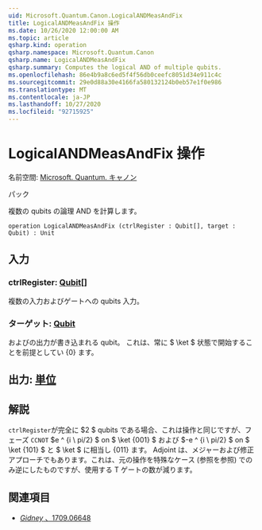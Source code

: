 ```yaml
---
uid: Microsoft.Quantum.Canon.LogicalANDMeasAndFix
title: LogicalANDMeasAndFix 操作
ms.date: 10/26/2020 12:00:00 AM
ms.topic: article
qsharp.kind: operation
qsharp.namespace: Microsoft.Quantum.Canon
qsharp.name: LogicalANDMeasAndFix
qsharp.summary: Computes the logical AND of multiple qubits.
ms.openlocfilehash: 86e4b9a8c6ed5f4f56db0ceefc8051d34e911c4c
ms.sourcegitcommit: 29e0d88a30e4166fa580132124b0eb57e1f0e986
ms.translationtype: MT
ms.contentlocale: ja-JP
ms.lasthandoff: 10/27/2020
ms.locfileid: "92715925"
---
```

# <a name="logicalandmeasandfix-operation"></a>LogicalANDMeasAndFix 操作

名前空間: [Microsoft. Quantum. キャノン](xref:Microsoft.Quantum.Canon)

パック [](https://nuget.org/packages/)


複数の qubits の論理 AND を計算します。

```qsharp
operation LogicalANDMeasAndFix (ctrlRegister : Qubit[], target : Qubit) : Unit
```


## <a name="input"></a>入力

### <a name="ctrlregister--qubit"></a>ctrlRegister: [Qubit](xref:microsoft.quantum.lang-ref.qubit)[]

複数の入力およびゲートへの qubits 入力。


### <a name="target--qubit"></a>ターゲット: [Qubit](xref:microsoft.quantum.lang-ref.qubit)

およびの出力が書き込まれる qubit。 これは、常に $ \ket $ 状態で開始することを前提としてい {0} ます。



## <a name="output--unit"></a>出力: [単位](xref:microsoft.quantum.lang-ref.unit)



## <a name="remarks"></a>解説

`ctrlRegister`が完全に $2 $ qubits である場合、これは操作と同じですが、フェーズ `CCNOT` $e ^ {i \ pi/2} $ on $ \ket {001} $ および $-e ^ {i \ pi/2} $ on $ \ket {101} $ と $ \ket $ に相当し {011} ます。
Adjoint は、メジャーおよび修正アプローチでもあります。これは、元の操作を特殊なケース (参照を参照) でのみ逆にしたものですが、使用する T ゲートの数が減ります。

## <a name="references"></a>関連項目

- [*Gidney* 、1709.06648](https://arxiv.org/abs/1709.06648)